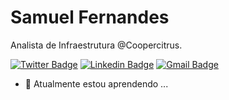 # Samuel Fernandes

Analista de Infraestrutura @Coopercitrus.

[![Twitter Badge](https://img.shields.io/badge/-@Samuel02199550-6d7993?style=flat&logo=twitter&logoColor=white&link=https://twitter.com/Samuel02199550)](https://twitter.com/Samuel02199550) 
[![Linkedin Badge](https://img.shields.io/badge/-Samuel%20Fernandes-6d7993?style=flat&logo=Linkedin&logoColor=white&link=https://www.linkedin.com/in/samuel-fernandes-1069aa15b/)](https://www.linkedin.com/in/samuel-fernandes-1069aa15b/) 
[![Gmail Badge](https://img.shields.io/badge/-samuelfernandesotaviano@gmail.com-6d7993?style=flat&logo=Gmail&logoColor=white&link=mailto:samuelfernandesotaviano@gmail.com)](mailto:samuelfernandesotaviano@gmail.com)

- 🌱 Atualmente estou aprendendo ...
